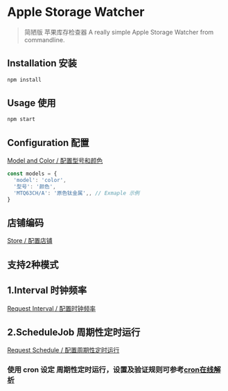 # Apple Storage Watcher

> 简陋版 苹果库存检查器
> A really simple Apple Storage Watcher from commandline.

## Installation 安装

```bash
npm install
```

## Usage 使用

```bash
npm start
```

## Configuration 配置

[Model and Color / 配置型号和颜色](src/index.js#L9)

```javascript
const models = {
  'model': 'color',
  '型号': '颜色',
  'MTQ63CH/A': '原色钛金属',, // Exmaple 示例
}
```

## 店铺编码

[Store / 配置店铺](db/stores.md)

## 支持2种模式
## 1.Interval 时钟频率

[Request Interval / 配置时钟频率](src/index.js#L64)

## 2.ScheduleJob 周期性定时运行
[Request Schedule / 配置周期性定时运行](src/index.js#L150)

### 使用 cron 设定 周期性定时运行，设置及验证规则可参考[cron在线解析](https://cron.qqe2.com/)